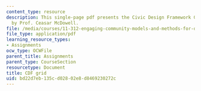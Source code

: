```yaml
---
content_type: resource
description: This single-page pdf presents the Civic Design Framework Grid created
  by Prof. Ceasar McDowell.
file: /media/courses/11-312-engaging-community-models-and-methods-for-designers-and-planners-spring-2020/bd22d7eb135cd02802e8d8469230272c_MIT11_312s20_cdf_grid.pdf
file_type: application/pdf
learning_resource_types:
- Assignments
ocw_type: OCWFile
parent_title: Assignments
parent_type: CourseSection
resourcetype: Document
title: CDF grid
uid: bd22d7eb-135c-d028-02e8-d8469230272c
---
```

